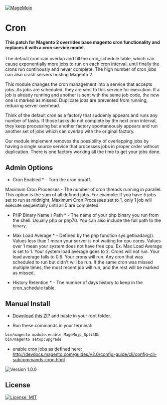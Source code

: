[![MageMojo](https://magetalk.com/wp-content/uploads/2017/11/q7xJZaM5TImMN7mUIb0c.png)](https://magemojo.com/)

# Cron
#### This patch for Magento 2 overrides base magento cron functionality and replaces it with a cron service model. 

The default cron can overlap and fill the cron_schedule table, which can cause exponentially more jobs to run on each cron interval, until finally the crons run continously and never complete.  The high number of cron jobs can also crash servers hosting Magento 2. 

This module changes the cron management into a service that accepts jobs. As jobs are scheduled, they are sent to this service for execution.  If a job is already running and another is sent with the same job code, the new one is marked as missed.  Duplicate jobs are prevented from running, reducing server overhead.

Think of the default cron as a factory that suddenly appears and runs any number of tasks. If those tasks do not complete by the next cron interval, they keep processing but another factory spontaneously appears and run another set of jobs which can overlap with the original factory.  

Our module implement removes the possibility of overlapping jobs by having a single source service that processes jobs in proper order without duplication. There is one factory working all the time to get your jobs done. 

## Admin Options

* Cron Enabled * - Turn the cron on/off.

Maximum Cron Processes - The number of cron threads running in parallel.  This option is the sum of all defined jobs.  For example: If you have 5 jobs set to run at midnight, Maximum Cron Processes set to 1, only 1 job will execute sequentially until all 5 are completed.

* PHP Binary Name / Path * - The name of your php binary you run from the shell.  Usually php or php70.  You can also include the full path to the binary.

* Max Load Average * - Defined by the php function sys.getloadavg(). Values less than 1 mean your server is not waiting for cpu cores.  Values over 1 mean your system does not have free cpu. Ex.  Max Load Average is set to 1.  Your system load average goes to 2.  Crons will not run.  Your load average falls to 0.9.  Your crons will run.  Any cron that was scheduled to run but didn't will be run.  If the same cron was missed multiple times, the most recent job will run, and the rest will be marked as missed.

* History Retention * - The number of days history to keep in the cron_schedule table.

## Manual Install

- [Download this ZIP](https://github.com/magemojo/m2-ce-cron/archive/master.zip) and paste in your root folder.

- Run these commands in your terminal:

```bash
bin/magento module:enable MageMojo_SplitDb
bin/magento setup:upgrade
```
- enable cron jobs as defined here: http://devdocs.magento.com/guides/v2.0/config-guide/cli/config-cli-subcommands-cron.html

![Version 1.0.0](https://img.shields.io/badge/Version-1.0.0-green.svg)

## License
[![License: MIT](https://img.shields.io/badge/License-MIT-yellow.svg)](https://opensource.org/licenses/MIT)
